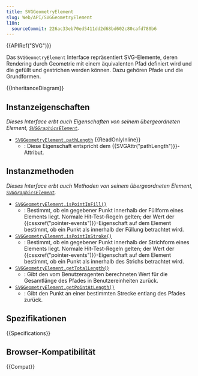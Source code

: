 ```yaml
---
title: SVGGeometryElement
slug: Web/API/SVGGeometryElement
l10n:
  sourceCommit: 226ac33eb70ed5411dd2d68bd602c80cafd780b6
---
```


{{APIRef("SVG")}}

Das `SVGGeometryElement` Interface repräsentiert SVG-Elemente, deren Rendering durch Geometrie mit einem äquivalenten Pfad definiert wird und die gefüllt und gestrichen werden können. Dazu gehören Pfade und die Grundformen.

{{InheritanceDiagram}}

## Instanzeigenschaften

_Dieses Interface erbt auch Eigenschaften von seinem übergeordneten Element, [`SVGGraphicsElement`](/de/docs/Web/API/SVGGraphicsElement)._

- [`SVGGeometryElement.pathLength`](/de/docs/Web/API/SVGGeometryElement/pathLength) {{ReadOnlyInline}}
  - : Diese Eigenschaft entspricht dem {{SVGAttr("pathLength")}}-Attribut.

## Instanzmethoden

_Dieses Interface erbt auch Methoden von seinem übergeordneten Element, [`SVGGraphicsElement`](/de/docs/Web/API/SVGGraphicsElement)._

- [`SVGGeometryElement.isPointInFill()`](/de/docs/Web/API/SVGGeometryElement/isPointInFill)
  - : Bestimmt, ob ein gegebener Punkt innerhalb der Füllform eines Elements liegt. Normale Hit-Test-Regeln gelten; der Wert der {{cssxref("pointer-events")}}-Eigenschaft auf dem Element bestimmt, ob ein Punkt als innerhalb der Füllung betrachtet wird.
- [`SVGGeometryElement.isPointInStroke()`](/de/docs/Web/API/SVGGeometryElement/isPointInStroke)
  - : Bestimmt, ob ein gegebener Punkt innerhalb der Strichform eines Elements liegt. Normale Hit-Test-Regeln gelten; der Wert der {{cssxref("pointer-events")}}-Eigenschaft auf dem Element bestimmt, ob ein Punkt als innerhalb des Strichs betrachtet wird.
- [`SVGGeometryElement.getTotalLength()`](/de/docs/Web/API/SVGGeometryElement/getTotalLength)
  - : Gibt den vom Benutzeragenten berechneten Wert für die Gesamtlänge des Pfades in Benutzereinheiten zurück.
- [`SVGGeometryElement.getPointAtLength()`](/de/docs/Web/API/SVGGeometryElement/getPointAtLength)
  - : Gibt den Punkt an einer bestimmten Strecke entlang des Pfades zurück.

## Spezifikationen

{{Specifications}}

## Browser-Kompatibilität

{{Compat}}
